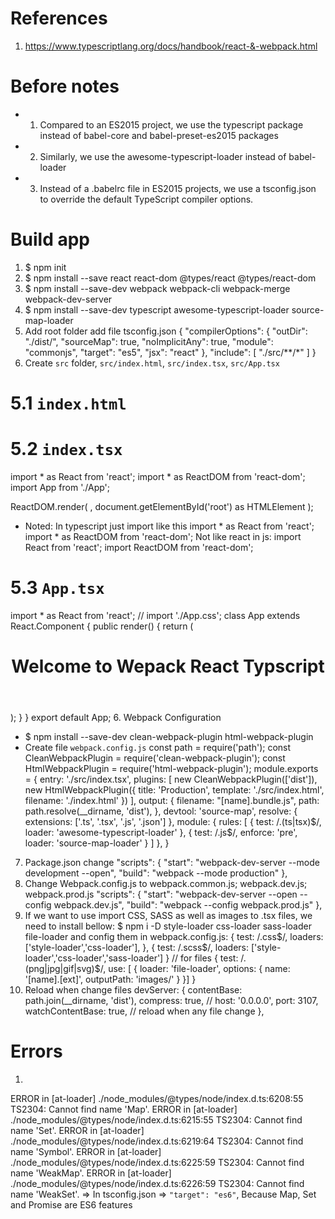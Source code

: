 # References
1. https://www.typescriptlang.org/docs/handbook/react-&-webpack.html
# Before notes
- 1. Compared to an ES2015 project, we use the typescript package instead of babel-core and babel-preset-es2015 packages
- 2. Similarly, we use the awesome-typescript-loader instead of babel-loader
- 3. Instead of a .babelrc file in ES2015 projects, we use a tsconfig.json to override the default TypeScript compiler options.
# Build app
1. $ npm init
2. $ npm install --save react react-dom @types/react @types/react-dom
3. $ npm install --save-dev webpack webpack-cli webpack-merge webpack-dev-server
4. $ npm install --save-dev typescript awesome-typescript-loader source-map-loader
5. Add root folder add file tsconfig.json
{
    "compilerOptions": {
        "outDir": "./dist/",
        "sourceMap": true,
        "noImplicitAny": true,
        "module": "commonjs",
        "target": "es5",
        "jsx": "react"
    },
    "include": [
        "./src/**/*"
    ]
}
5. Create `src` folder, `src/index.html`, `src/index.tsx`, `src/App.tsx`
# 5.1 `index.html`
<!DOCTYPE html>
<html lang="en">
    <head>
        <meta charset="UTF-8">
        <meta name="viewport" content="width=device-width, initial-scale=1.0">
        <meta http-equiv="X-UA-Compatible" content="ie=edge">
        <title>Webpack + Redux + TypeScript</title>
    </head>
    <body>
        <div id="root"></div>
        <script src="main.bundle.js"></script>
    </body>
</html>

# 5.2 `index.tsx`
import * as React from 'react';
import * as ReactDOM from 'react-dom';
import App from './App';

ReactDOM.render(
  <App />,
  document.getElementById('root') as HTMLElement
);
- Noted: In typescript just import like this
import * as React from 'react';
import * as ReactDOM from 'react-dom';
Not like react in js:
import React from 'react';
import ReactDOM from 'react-dom';
# 5.3 `App.tsx`
import * as React from 'react';
// import './App.css';
class App extends React.Component {
    public render() {
        return (
            <div className="App">
                <header className="App-header">
                    <h1 className="App-title">Welcome to Wepack React Typscript</h1>
                </header>
            </div>
        );
    }
}
export default App;
6. Webpack Configuration
- $ npm install --save-dev clean-webpack-plugin html-webpack-plugin
- Create file `webpack.config.js`
const path = require('path');
const CleanWebpackPlugin = require('clean-webpack-plugin');
const HtmlWebpackPlugin = require('html-webpack-plugin');
module.exports = {
    entry: './src/index.tsx',
    plugins: [
        new CleanWebpackPlugin(['dist']),
        new HtmlWebpackPlugin({
            title: 'Production',
            template: './src/index.html',
            filename: './index.html'
        })
    ],
    output: {
        filename: "[name].bundle.js",
        path: path.resolve(__dirname, 'dist'),
    },
    devtool: 'source-map',
    resolve: {
        extensions: ['.ts', '.tsx', '.js', '.json']
    },
    module: {
        rules: [
            {
                test: /\.(ts|tsx)$/,
                loader: 'awesome-typescript-loader'
            },
            {
                test: /\.js$/,
                enforce: 'pre',
                loader: 'source-map-loader'
            }
        ]
    },
}
7. Package.json change
"scripts": {
    "start": "webpack-dev-server --mode development --open",
    "build": "webpack --mode production"
},
8. Change Webpack.config.js to webpack.common.js; webpack.dev.js; webpack.prod.js
"scripts": {
    "start": "webpack-dev-server --open --config webpack.dev.js",
    "build": "webpack --config webpack.prod.js"
},
9. If we want to use import CSS, SASS as well as images to .tsx files, we need to install bellow:
$ npm i -D style-loader css-loader sass-loader file-loader
and config them in webpack.config.js:
{
    test: /\.css$/,
    loaders: ['style-loader','css-loader'],
},
{
    test: /\.scss$/,
    loaders: ['style-loader','css-loader','sass-loader']
}
// for files
{
    test: /\.(png|jpg|gif|svg)$/,
    use: [
    {
        loader: 'file-loader',
        options: {
            name: '[name].[ext]',
            outputPath: 'images/'
        }
    }]
}
10. Reload when change files
devServer: {
    contentBase: path.join(__dirname, 'dist'),
    compress: true,
    // host: '0.0.0.0',
    port: 3107,
    watchContentBase: true, // reload when any file change
},
# Errors
1.
ERROR in [at-loader] ./node_modules/@types/node/index.d.ts:6208:55
    TS2304: Cannot find name 'Map'.
ERROR in [at-loader] ./node_modules/@types/node/index.d.ts:6215:55
    TS2304: Cannot find name 'Set'.
ERROR in [at-loader] ./node_modules/@types/node/index.d.ts:6219:64
    TS2304: Cannot find name 'Symbol'.
ERROR in [at-loader] ./node_modules/@types/node/index.d.ts:6225:59
    TS2304: Cannot find name 'WeakMap'.
ERROR in [at-loader] ./node_modules/@types/node/index.d.ts:6226:59
    TS2304: Cannot find name 'WeakSet'.
=> In tsconfig.json => `"target": "es6"`, Because Map, Set and Promise are ES6 features